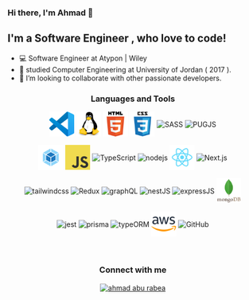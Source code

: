 ### Hi there, I'm Ahmad 👋

## I'm a Software Engineer , who love to code!
- 💻 Software Engineer at Atypon | Wiley
- 📜 studied Computer Engineering at University of Jordan ( 2017 ).
- 👯 I’m looking to collaborate with other passionate developers.

<div align="center">
  <h3>Languages and Tools</h3>
</div>
<div align="center">
<img align="center" title="Visual Studio Code" width="50px" src="https://raw.githubusercontent.com/github/explore/80688e429a7d4ef2fca1e82350fe8e3517d3494d/topics/visual-studio-code/visual-studio-code.png" />
<img align="center" title="linux" width="50px" src="https://raw.githubusercontent.com/devicons/devicon/master/icons/linux/linux-original.svg" />
<img align="center" title="HTML5" width="50px" src="https://raw.githubusercontent.com/github/explore/80688e429a7d4ef2fca1e82350fe8e3517d3494d/topics/html/html.png" />
<img align="center" title="CSS3" width="50px" src="https://raw.githubusercontent.com/github/explore/80688e429a7d4ef2fca1e82350fe8e3517d3494d/topics/css/css.png" />
<img align="center" title="SASS" width="50px" src="https://logos-download.com/wp-content/uploads/2016/09/Sass_logo.png" />
<img align="center" title="PUGJS" width="50px" src="https://cdn.icon-icons.com/icons2/2699/PNG/512/pugjs_logo_icon_170825.png" />
  <br>
  <br>
<img align="center" title="webpack" width="50px" src="https://raw.githubusercontent.com/github/explore/80688e429a7d4ef2fca1e82350fe8e3517d3494d/topics/webpack/webpack.png" />
<img align="center" title="JavaScript" width="50px" src="https://raw.githubusercontent.com/github/explore/80688e429a7d4ef2fca1e82350fe8e3517d3494d/topics/javascript/javascript.png" />
<img align="center" title="TypeScript" width="50px" src="https://cdn-images-1.medium.com/max/1200/1*mn6bOs7s6Qbao15PMNRyOA.png" />
<img align="center" title="nodejs" width="50px" src="https://www.ictdemy.com/images/5728/nodejs_logo.png" />
<img align="center" title="React" width="50px" src="https://raw.githubusercontent.com/github/explore/80688e429a7d4ef2fca1e82350fe8e3517d3494d/topics/react/react.png" />
<img align="center" title="Next.js" width="50px" src="https://raw.githubusercontent.com/samfromaway/samfromaway/master/.github/images/nextjs.png" />
  <br>
  <br>
<img align="center" title="tailwindcss" width="50px" src="https://upload.wikimedia.org/wikipedia/commons/thumb/d/d5/Tailwind_CSS_Logo.svg/2048px-Tailwind_CSS_Logo.svg.png" />
<img align="center" title="Redux" width="50px" src="https://raw.githubusercontent.com/reduxjs/redux/master/logo/logo.png" />
<img align="center" title="graphQL" width="50px" src="https://camo.githubusercontent.com/2a573647c2b7a1ade3e2442d351af0e73d9a7ae08dddaa8abd12f18f5ce8fe3a/68747470733a2f2f7777772e766563746f726c6f676f2e7a6f6e652f6c6f676f732f6772617068716c2f6772617068716c2d69636f6e2e737667" />
<img align="center" title="nestJS" width="50px" src="https://th.bing.com/th/id/R.234d57588169831c9badea8f69f02b8a?rik=ly93eirb32t1WA&pid=ImgRaw&r=0" />
<img align="center" title="expressJS" width="50px" src="https://th.bing.com/th/id/R.b494149af68e3357feb60cd89e53d9ec?rik=3Uz2%2bjUlKBbawg&pid=ImgRaw&r=0" />
<img align="center" title="mongoDB" width="50px" src="https://raw.githubusercontent.com/devicons/devicon/master/icons/mongodb/mongodb-original-wordmark.svg" />
  <br>
  <br>
<img align="center" title="jest" width="50px" src="https://creazilla-store.fra1.digitaloceanspaces.com/icons/3253956/jest-icon-md.png" />
<img align="center" title="prisma" width="50px" src="https://static-00.iconduck.com/assets.00/file-type-prisma-icon-1682x2048-yybmypz0.png" />
<img align="center" title="typeORM" width="50px" src="https://seeklogo.com/images/T/typeorm-logo-F243B34DEE-seeklogo.com.png" />
<img align="center" title="AWS" width="50px" src="https://raw.githubusercontent.com/devicons/devicon/master/icons/amazonwebservices/amazonwebservices-original-wordmark.svg" />
<img align="center" title="GitHub" width="50px" src="https://git-scm.com/images/logos/downloads/Git-Icon-1788C.png" />
<div/>

<br />
<br />

<h3 align="center">Connect with me</h3>
<p align="center">
	<a href="https://www.linkedin.com/in/ahmad-abu-rabea-ba6305209/" target="blank"> <img align="center" src="https://cdn.jsdelivr.net/npm/simple-icons@3.0.1/icons/linkedin.svg" alt="ahmad abu rabea" height="30" width="40" /> </a>
</p>
